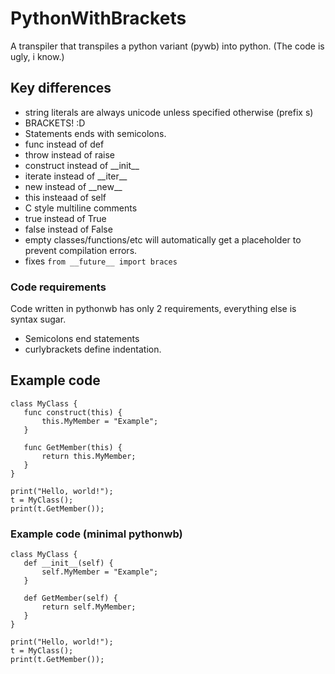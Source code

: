# PythonWithBrackets
A transpiler that transpiles a python variant (pywb) into python. (The code is ugly, i know.)

## Key differences
 * string literals are always unicode unless specified otherwise (prefix s)
 * BRACKETS! :D
 * Statements ends with semicolons.
 * func instead of def
 * throw instead of raise
 * construct instead of \_\_init\_\_
 * iterate instead of \_\_iter\_\_
 * new instead of \_\_new\_\_
 * this insteaad of self
 * C style multiline comments
 * true instead of True
 * false instead of False
 * empty classes/functions/etc will automatically get a placeholder to prevent compilation errors.
 * fixes `from __future__ import braces`
### Code requirements
Code written in pythonwb has only 2 requirements, everything else is syntax sugar.
 * Semicolons end statements
 * curlybrackets define indentation.
 
 ## Example code
 ```Csharp
 class MyClass {
	func construct(this) {
		this.MyMember = "Example";
	}

	func GetMember(this) {
		return this.MyMember;
	}
}

print("Hello, world!");
t = MyClass();
print(t.GetMember());
```

### Example code (minimal pythonwb)
 ```Csharp
 class MyClass {
	def __init__(self) {
		self.MyMember = "Example";
	}

	def GetMember(self) {
		return self.MyMember;
	}
}

print("Hello, world!");
t = MyClass();
print(t.GetMember());
```
